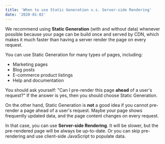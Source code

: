 ```yaml
---
title: 'When to use Static Generation v.s. Server-side Rendering'
date: '2020-01-02'
---
```


We recommend using **Static Generation** (with and without data) whenever possible because your page can be build once and served by CDN, which makes it much faster than having a server render the page on every request.

You can use Static Generation for many types of pages, including:

- Marketing pages
- Blog posts
- E-commerce product listings
- Help and documentation

You should ask yourself: "Can I pre-render this page **ahead** of a user's request?" If the answer is yes, then you should choose Static Generation.

On the other hand, Static Generation is **not** a good idea if you cannot pre-render a page ahead of a user's request. Maybe your page shows frequently updated data, and the page content changes on every request.

In that case, you can use **Server-side Rendering**. It will be slower, but the pre-rendered page will be always be up-to-date. Or you can skip pre-rendering and use client-side JavaScript to populate data.
